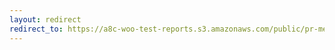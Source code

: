 ```yaml
---
layout: redirect
redirect_to: https://a8c-woo-test-reports.s3.amazonaws.com/public/pr-merge/44680/api/index.html
---
```

